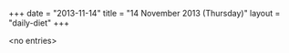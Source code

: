 +++
date = "2013-11-14"
title = "14 November 2013 (Thursday)"
layout = "daily-diet"
+++


\<no entries\>
